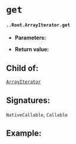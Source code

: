 # `get`

#### `..Root.ArrayIterator.get`

* **Parameters:**

* **Return value:**

## Child of:

[`ArrayIterator`](docs..Root.ArrayIterator.md)

## Signatures:

`NativeCallable`, `Callable`


## Example:



